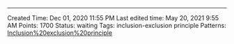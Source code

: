 ---
Created Time: Dec 01, 2020 11:55 PM
Last edited time: May 20, 2021 9:55 AM
Points: 1700
Status: waiting
Tags: inclusion-exclusion principle
Patterns: [Inclusion%20exclusion%20principle](Inclusion%20exclusion%20principle.md)